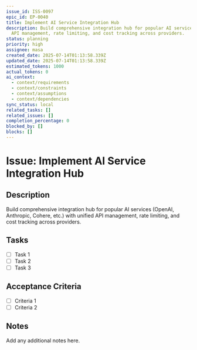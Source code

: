 ```yaml
---
issue_id: ISS-0097
epic_id: EP-0040
title: Implement AI Service Integration Hub
description: Build comprehensive integration hub for popular AI services (OpenAI, Anthropic, Cohere, etc.) with unified
  API management, rate limiting, and cost tracking across providers.
status: planning
priority: high
assignee: masa
created_date: 2025-07-14T01:13:58.339Z
updated_date: 2025-07-14T01:13:58.339Z
estimated_tokens: 1000
actual_tokens: 0
ai_context:
  - context/requirements
  - context/constraints
  - context/assumptions
  - context/dependencies
sync_status: local
related_tasks: []
related_issues: []
completion_percentage: 0
blocked_by: []
blocks: []
---
```


# Issue: Implement AI Service Integration Hub

## Description
Build comprehensive integration hub for popular AI services (OpenAI, Anthropic, Cohere, etc.) with unified API management, rate limiting, and cost tracking across providers.

## Tasks
- [ ] Task 1
- [ ] Task 2
- [ ] Task 3

## Acceptance Criteria
- [ ] Criteria 1
- [ ] Criteria 2

## Notes
Add any additional notes here.

